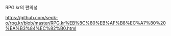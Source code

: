 RPG.kr의 편의성

https://github.com/seok-o/rpg.kr/blob/master/RPG.kr%EB%8C%80%EB%AF%B8%EC%A7%80%20%EA%B3%84%EC%82%B0.html

